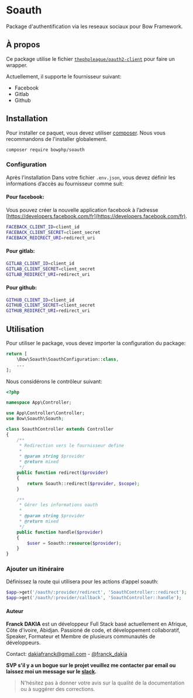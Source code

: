 # Soauth

Package d'authentification via les reseaux sociaux pour Bow Framework.

## À propos

Ce package utilise le fichier [`thephpleague/oauth2-client`](https://github.com/thephpleague/oauth2-client) pour faire un wrapper.

Actuellement, il supporte le fournisseur suivant:

- Facebook
- Gitlab
- Github

## Installation

Pour installer ce paquet, vous devez utiliser [composer](https://getcomposer.org). Nous vous recommandons de l'installer globalement.

```bash
composer require bowphp/soauth
```

### Configuration

Après l'installation Dans votre fichier `.env.json`, vous devez définir les informations d’accès au fournisseur comme suit:

#### Pour facebook:

Vous pouvez créer la nouvelle application facebook à l’adresse [https://developers.facebook.com/fr](https://developers.facebook.com/fr).

```bash
FACEBACK_CLIENT_ID=client_id
FACEBACK_CLIENT_SECRET=client_secret
FACEBACK_REDIRECT_URI=redirect_uri
```

#### Pour gitlab:

```bash
GITLAB_CLIENT_ID=client_id
GITLAB_CLIENT_SECRET=client_secret
GITLAB_REDIRECT_URI=redirect_uri
```

#### Pour github:

```bash
GITHUB_CLIENT_ID=client_id
GITHUB_CLIENT_SECRET=client_secret
GITHUB_REDIRECT_URI=redirect_uri
```

## Utilisation

Pour utiliser le package, vous devez importer la configuration du package:

```php
return [
	\Bow\Soauth\SoauthConfiguration::class,
	...
];
```

Nous considérons le contrôleur suivant:

```php
<?php

namespace App\Controller;

use App\Controller\Controller;
use Bow\Soauth\Soauth;

class SoauthController extends Controller
{
	/**
	 * Redirection vers le fournisseur define
	 * 
	 * @param string $provider
	 * @return mixed
	 */
	public function redirect($provider)
	{
		return Soauth::redirect($provider, $scope);
	}

	/**
	 * Gérer les informations oauth
	 * 
	 * @param string $provider
	 * @return mixed
	 */
	public function handle($provider)
	{
		$user = Soauth::resource($provider);
	}
}
```

### Ajouter un itinéraire

Définissez la route qui utilisera pour les actions d’appel soauth:

```php
$app->get('/oauth/:provider/redirect', 'SoauthController::redirect');
$app->get('/oauth/:provider/callback', 'SoauthController::handle');
```

#### Auteur

**Franck DAKIA** est un développeur Full Stack basé actuellement en Afrique, Côte d'ivoire, Abidjan. Passioné de code, et développement collaboratif, Speaker, Formateur et Membre de plusieurs communautés de développeurs.

Contact: [dakiafranck@gmail.com](mailto:dakiafranck@gmail.com) - [@franck_dakia](https://twitter.com/franck_dakia)

**SVP s'il y a un bogue sur le projet veuillez me contacter par email ou laissez moi un message sur le [slack](https://bowphp.slack.com).**

> N'hésitez pas à donner votre avis sur la qualité de la documentation ou à suggérer des corrections.